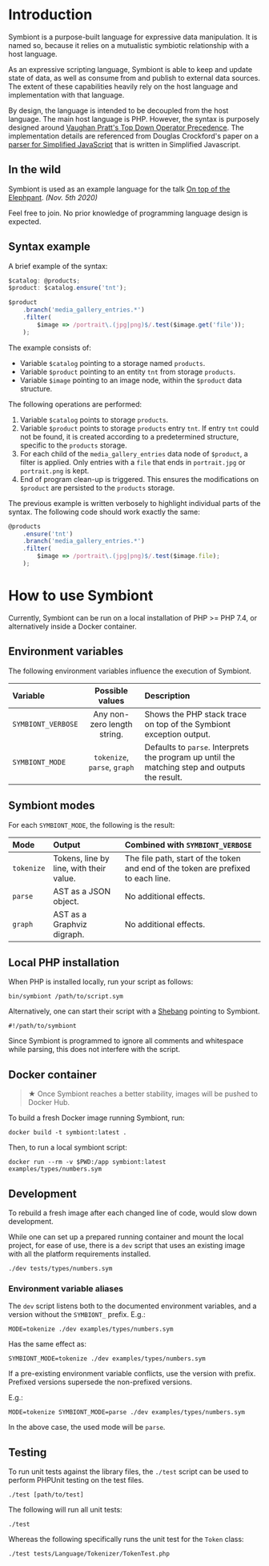 # Introduction

Symbiont is a purpose-built language for expressive data manipulation. It is
named so, because it relies on a mutualistic symbiotic relationship with a
host language.

As an expressive scripting language, Symbiont is able to keep and update state
of data, as well as consume from and publish to external data sources.
The extent of these capabilities heavily rely on the host language and
implementation with that language.

By design, the language is intended to be decoupled from the host language. The
main host language is PHP. However, the syntax is purposely designed around
[Vaughan Pratt's Top Down Operator Precedence](https://dl.acm.org/citation.cfm?id=512931).
The implementation details are referenced from
Douglas Crockford's paper on a
[parser for Simplified JavaScript](http://crockford.com/javascript/tdop/)
that is written in Simplified Javascript.

## In the wild

Symbiont is used as an example language for the talk
[On top of the Elephpant](https://www.meetup.com/GroningenPHP/events/jhvhqrybcpbhb/).
*(Nov. 5th 2020)*

Feel free to join. No prior knowledge of programming language design is expected.

## Syntax example

A brief example of the syntax:

```javascript
$catalog: @products;
$product: $catalog.ensure('tnt');

$product
    .branch('media_gallery_entries.*')
    .filter(
        $image => /portrait\.(jpg|png)$/.test($image.get('file'));
    );
```

The example consists of:

- Variable `$catalog` pointing to a storage named `products`.
- Variable `$product` pointing to an entity `tnt` from storage `products`.
- Variable `$image` pointing to an image node, within the `$product` data structure.

The following operations are performed:

1. Variable `$catalog` points to storage `products`.
2. Variable `$product` points to storage `products` entry `tnt`.
   If entry `tnt` could not be found, it is created according to a predetermined
   structure, specific to the `products` storage.
3. For each child of the `media_gallery_entries` data node of `$product`, a filter
   is applied. Only entries with a `file` that ends in `portrait.jpg` or
   `portrait.png` is kept.
4. End of program clean-up is triggered. This ensures the modifications on
   `$product` are persisted to the `products` storage.

The previous example is written verbosely to highlight individual parts of the
syntax. The following code should work exactly the same:

```javascript
@products
    .ensure('tnt')
    .branch('media_gallery_entries.*')
    .filter(
        $image => /portrait\.(jpg|png)$/.test($image.file);
    );
```

# How to use Symbiont

Currently, Symbiont can be run on a local installation of PHP >= PHP 7.4, or
alternatively inside a Docker container.

## Environment variables

The following environment variables influence the execution of Symbiont.

| Variable           | Possible values              | Description |
|:-------------------|:----------------------------:|:------------|
| `SYMBIONT_VERBOSE` | Any non-zero length string.  | Shows the PHP stack trace on top of the Symbiont exception output. |
| `SYMBIONT_MODE`    | `tokenize`, `parse`, `graph` | Defaults to `parse`. Interprets the program up until the matching step and outputs the result. |

## Symbiont modes

For each `SYMBIONT_MODE`, the following is the result:

| Mode       | Output                                  | Combined with `SYMBIONT_VERBOSE` |
|:-----------|:----------------------------------------|:---------------------------------|
| `tokenize` | Tokens, line by line, with their value. | The file path, start of the token and end of the token are prefixed to each line. |
| `parse`    | AST as a JSON object.                   | No additional effects. |
| `graph`    | AST as a Graphviz digraph.              | No additional effects. |

## Local PHP installation

When PHP is installed locally, run your script as follows:

```
bin/symbiont /path/to/script.sym
```

Alternatively, one can start their script with a
[Shebang](https://en.wikipedia.org/wiki/Shebang_(Unix)) pointing to Symbiont.

```
#!/path/to/symbiont
```

Since Symbiont is programmed to ignore all comments and whitespace while parsing,
this does not interfere with the script.

## Docker container

> ★ Once Symbiont reaches a better stability, images will be pushed to Docker Hub.

To build a fresh Docker image running Symbiont, run:

```
docker build -t symbiont:latest .
```

Then, to run a local symbiont script:

```
docker run --rm -v $PWD:/app symbiont:latest examples/types/numbers.sym
```

## Development

To rebuild a fresh image after each changed line of code, would slow down
development.

While one can set up a prepared running container and mount the local project,
for ease of use, there is a `dev` script that uses an existing image with all
the platform requirements installed.

```
./dev tests/types/numbers.sym
```

### Environment variable aliases

The `dev` script listens both to the documented environment variables, and a
version without the `SYMBIONT_` prefix. E.g.:

```
MODE=tokenize ./dev examples/types/numbers.sym
```

Has the same effect as:

```
SYMBIONT_MODE=tokenize ./dev examples/types/numbers.sym
```

If a pre-existing environment variable conflicts, use the version with prefix.
Prefixed versions supersede the non-prefixed versions.

E.g.:

```
MODE=tokenize SYMBIONT_MODE=parse ./dev examples/types/numbers.sym
```

In the above case, the used mode will be `parse`.

## Testing

To run unit tests against the library files, the `./test` script can be used to
perform PHPUnit testing on the test files.

```
./test [path/to/test]
```

The following will run all unit tests:

```
./test
```

Whereas the following specifically runs the unit test for the `Token` class:

```
./test tests/Language/Tokenizer/TokenTest.php
```

